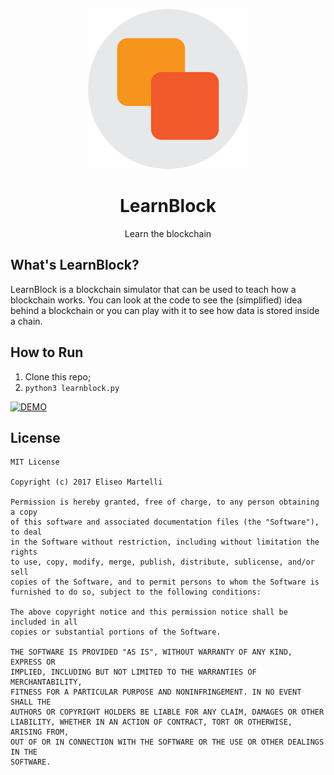 <p align=center>
  <img src="icon.png" width="256px">
  <h1 align=center>LearnBlock</h1>
  <p align=center>Learn the blockchain</p>
</p>

## What's LearnBlock?

LearnBlock is a blockchain simulator that can be used to teach how a blockchain works.
You can look at the code to see the (simplified) idea behind a blockchain or you can play with it to see how data is stored inside a chain.

## How to Run

1. Clone this repo;
2. ```python3 learnblock.py```

[![DEMO](https://img.youtube.com/vi/hc7PcjFM7Ro/0.jpg)](https://www.youtube.com/watch?v=hc7PcjFM7Ro)

## License

```
MIT License

Copyright (c) 2017 Eliseo Martelli

Permission is hereby granted, free of charge, to any person obtaining a copy
of this software and associated documentation files (the "Software"), to deal
in the Software without restriction, including without limitation the rights
to use, copy, modify, merge, publish, distribute, sublicense, and/or sell
copies of the Software, and to permit persons to whom the Software is
furnished to do so, subject to the following conditions:

The above copyright notice and this permission notice shall be included in all
copies or substantial portions of the Software.

THE SOFTWARE IS PROVIDED "AS IS", WITHOUT WARRANTY OF ANY KIND, EXPRESS OR
IMPLIED, INCLUDING BUT NOT LIMITED TO THE WARRANTIES OF MERCHANTABILITY,
FITNESS FOR A PARTICULAR PURPOSE AND NONINFRINGEMENT. IN NO EVENT SHALL THE
AUTHORS OR COPYRIGHT HOLDERS BE LIABLE FOR ANY CLAIM, DAMAGES OR OTHER
LIABILITY, WHETHER IN AN ACTION OF CONTRACT, TORT OR OTHERWISE, ARISING FROM,
OUT OF OR IN CONNECTION WITH THE SOFTWARE OR THE USE OR OTHER DEALINGS IN THE
SOFTWARE.
```
